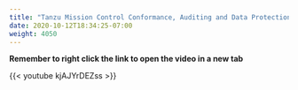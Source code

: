 ```yaml
---
title: "Tanzu Mission Control Conformance, Auditing and Data Protection"
date: 2020-10-12T18:34:25-07:00
weight: 4050
---
```


**Remember to right click the link to open the video in a new tab**  

{{< youtube kjAJYrDEZss >}}
